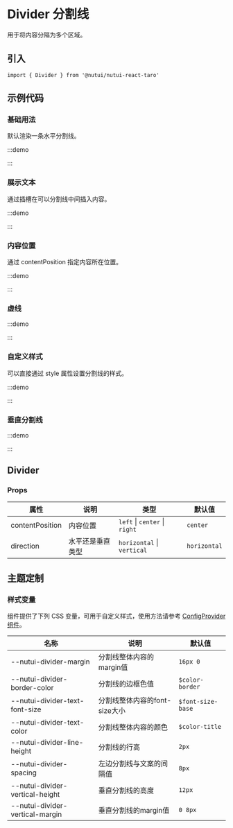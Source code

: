 # Divider 分割线

用于将内容分隔为多个区域。

## 引入

```tsx
import { Divider } from '@nutui/nutui-react-taro'
```

## 示例代码

### 基础用法

默认渲染一条水平分割线。

:::demo

<CodeBlock src='taro/demo1.tsx'></CodeBlock>

:::

### 展示文本

通过插槽在可以分割线中间插入内容。

:::demo

<CodeBlock src='taro/demo2.tsx'></CodeBlock>

:::

### 内容位置

通过 contentPosition 指定内容所在位置。

:::demo

<CodeBlock src='taro/demo3.tsx'></CodeBlock>

:::

### 虚线

:::demo

<CodeBlock src='taro/demo4.tsx'></CodeBlock>

:::

### 自定义样式

可以直接通过 style 属性设置分割线的样式。

:::demo

<CodeBlock src='taro/demo5.tsx'></CodeBlock>

:::

### 垂直分割线

:::demo

<CodeBlock src='taro/demo6.tsx'></CodeBlock>

:::

## Divider

### Props

| 属性 | 说明 | 类型 | 默认值 |
| --- | --- | --- | --- |
| contentPosition | 内容位置 | `left` \| `center` \| `right` | `center` |
| direction | 水平还是垂直类型 | `horizontal` \| `vertical` | `horizontal` |

## 主题定制

### 样式变量

组件提供了下列 CSS 变量，可用于自定义样式，使用方法请参考 [ConfigProvider 组件](#/zh-CN/component/configprovider)。

| 名称 | 说明 | 默认值 |
| --- | --- | --- |
| \--nutui-divider-margin | 分割线整体内容的margin值 | `16px 0` |
| \--nutui-divider-border-color | 分割线的边框色值 | `$color-border` |
| \--nutui-divider-text-font-size | 分割线整体内容的font-size大小 | `$font-size-base` |
| \--nutui-divider-text-color | 分割线整体内容的颜色 | `$color-title` |
| \--nutui-divider-line-height | 分割线的行高 | `2px` |
| \--nutui-divider-spacing | 左边分割线与文案的间隔值 | `8px` |
| \--nutui-divider-vertical-height | 垂直分割线的高度 | `12px` |
| \--nutui-divider-vertical-margin | 垂直分割线的margin值 | `0 8px` |
